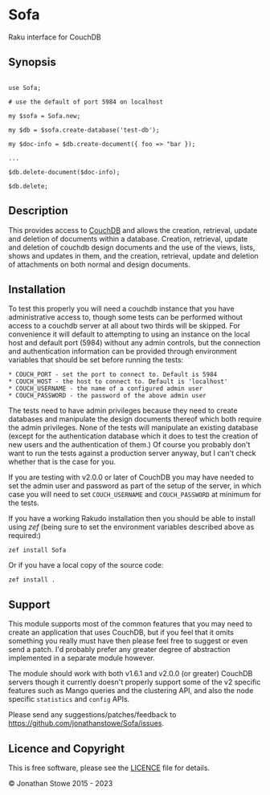 # Sofa

Raku interface for CouchDB

## Synopsis

```

use Sofa;

# use the default of port 5984 on localhost

my $sofa = Sofa.new; 

my $db = $sofa.create-database('test-db');

my $doc-info = $db.create-document({ foo => "bar });

...

$db.delete-document($doc-info);

$db.delete;

```

## Description

This provides access to [CouchDB](http://couchdb.apache.org/) and allows
the creation, retrieval, update and deletion of documents within a
database. Creation, retrieval, update and deletion of couchdb design
documents and the use of the views, lists, shows and updates in them,
and the creation, retrieval, update and deletion of attachments on both
normal and design documents.

## Installation

To test this properly you will need a couchdb instance that you have
administrative access to, though some tests can be performed without
access to a couchdb server at all about two thirds will be skipped.
For convenience it will default to attempting to using an instance
on the local host and default port (5984) without any admin controls,
but the connection and authentication information can be provided
through environment variables that should be set before running the
tests:

	* COUCH_PORT - set the port to connect to. Default is 5984
	* COUCH_HOST - the host to connect to. Default is 'localhost'
	* COUCH_USERNAME - the name of a configured admin user
	* COUCH_PASSWORD - the password of the above admin user

The tests need to have admin privileges because they need to create
databases and manipulate the design documents thereof which both require
the admin privileges.  None of the tests will manipulate an existing
database (except for the authentication database which it does to test
the creation of new users and the authentication of them.) Of course
you probably don't want to run the tests against a production server
anyway, but I can't check whether that is the case for you.

If you are testing with v2.0.0 or later of CouchDB you may have
needed to set the admin user and password as part of the setup of the
server, in which case you will need to set ```COUCH_USERNAME``` and
```COUCH_PASSWORD``` at minimum for the tests.

If you have a working Rakudo installation then you should be
able to install using *zef* (being sure to set the environment
variables described above as required:)

	zef install Sofa

Or if you have a local copy of the source code:

	zef install .

## Support

This module supports most of the common features that you may need
to create an application that uses CouchDB, but if you feel that
it omits something you really must have then please feel free to
suggest or even send a patch. I'd probably prefer any greater
degree of abstraction implemented in a separate module however.

The module should work with both v1.6.1 and v2.0.0 (or greater)
CouchDB servers though it currently doesn't properly support
some of the v2 specific features such as Mango queries and the
clustering API, and also the node specific ```statistics``` and
```config``` APIs.

Please send any suggestions/patches/feedback to
https://github.com/jonathanstowe/Sofa/issues.

## Licence and Copyright

This is free software, please see the [LICENCE](LICENCE) file for details.

© Jonathan Stowe 2015 - 2023
